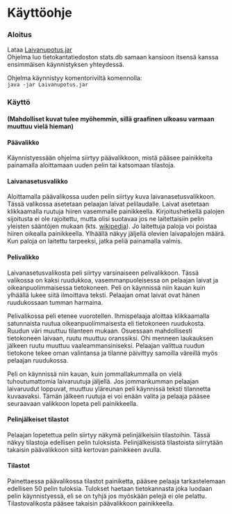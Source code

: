 # Käyttöohje

### Aloitus
Lataa [Laivanupotus.jar](https://github.com/jusba/ot-harjoitustyo/releases/download/Viikko6/Laivanupotus.jar)  
Ohjelma luo tietokantatiedoston stats.db samaan kansioon itsensä kanssa ensimmäisen käynnistyksen yhteydessä.  

Ohjelma käynnistyy komentoriviltä komennolla:  
`java -jar Laivanupotus.jar` 

### Käyttö
#### (Mahdolliset kuvat tulee myöhemmin, sillä graafinen ulkoasu varmaan muuttuu vielä hieman)  

#### Päävalikko
Käynnistyessään ohjelma siirtyy päävalikkoon, mistä pääsee painikkeita painamalla aloittamaan uuden pelin tai katsomaan tilastoja.

#### Laivanasetusvalikko
Aloittamalla päävalikossa uuden pelin siirtyy kuva laivanasetusvalikkoon. Tässä valikossa asetetaan pelaajan laivat pelilaudalle. Laivat asetetaan klikkaamalla ruutuja hiiren vasemmalle painikkeella. Kirjoitushetkellä palojen sijoitusta ei ole rajoitettu, mutta olisi suotavaa jos ne laitettaisiin pelin yleisten sääntöjen mukaan (kts. [wikipedia](https://fi.wikipedia.org/wiki/Laivanupotus)). Jo laitettuja paloja voi poistaa hiiren oikealla painikkeella. Ylhäällä näkyy jäljellä olevien laivapalojen määrä. Kun paloja on laitettu tarpeeksi, jatka peliä painamalla valmis.

#### Pelivalikko
Laivanasetusvalikosta peli siirtyy varsinaiseen pelivalikkoon. Tässä valikossa on kaksi ruudukkoa, vasemmanpuoleisessa on pelaajan laivat ja oikeanpuolimmaisessa tietokoneen. Peli on käynnissä niin kauan kuin ylhäällä lukee siitä ilmoittava teksti. Pelaajan omat laivat ovat hänen ruudukossaan tumman harmaina.

Pelivalikossa peli etenee vuorotellen. Ihmispelaaja aloittaa klikkaamalla satunnaista ruutua oikeanpuolimmaisesta eli tietokoneen ruudukosta. Ruudun väri muuttuu tilanteen mukaan. Osuessaan mahdollisesti tietokoneen laivaan, ruutu muuttuu oranssiksi. Ohi menneen laukauksen jälkeen ruutu muuttuu vaaleammansiniseksi. Pelaajan valittua ruudun tietokone tekee oman valintansa ja tilanne päivittyy samoilla väreillä myös pelaajan ruudukossa. 

Peli on käynnissä niin kauan, kuin jommallakummalla on vielä tuhoutumattomia laivaruutuja jäljellä. Jos jommankumman pelaajan laivaruudut loppuvat, muuttuu yläreunan peli käynnissä teksti tilannetta kuvaavaksi. Tämän jälkeen ruutuja ei voi enään valita ja pelaaja pääsee seuraavaan valikkoon lopeta peli painikkeella.

#### Pelinjälkeiset tilastot
Pelaajan lopetettua pelin siirtyy näkymä pelinjälkeisiin tilastoihin. Tässä näkyy tilastoja edellisen pelin tuloksista. Pelinjälkeisistä tilastoista siirrytään takaisin päävalikkoon siitä kertovan painikkeen avulla.

#### Tilastot
Painettaessa päävalikossa tilastot painiketta, pääsee pelaaja tarkastelemaan edellisen 50 pelin tuloksia. Tulokset haetaan tietokannasta joka luodaan pelin käynnistyessä, eli se on tyhjä jos myöskään pelejä ei ole pelattu. Tilastovalikosta pääsee takaisin päävalikkoon painikkeella.


